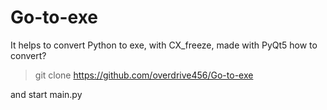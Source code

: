 # Go-to-exe
It helps to convert Python to exe, with CX_freeze, made with PyQt5 
how to convert? 

>git clone https://github.com/overdrive456/Go-to-exe 
	  
and start main.py
